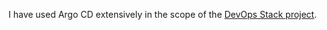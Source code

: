 I have used Argo CD extensively in the scope of the [DevOps Stack project](https://devops-stack.io).
